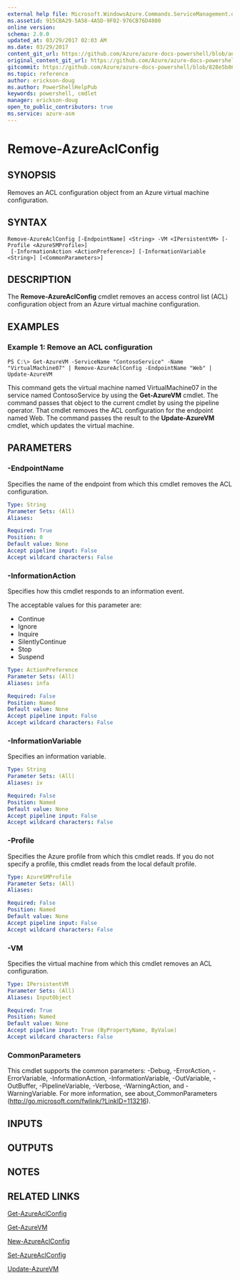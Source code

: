 ```yaml
---
external help file: Microsoft.WindowsAzure.Commands.ServiceManagement.dll-Help.xml
ms.assetid: 915CBA29-5A58-4A5D-9F02-976CB76D4800
online version:
schema: 2.0.0
updated_at: 03/29/2017 02:03 AM
ms.date: 03/29/2017
content_git_url: https://github.com/Azure/azure-docs-powershell/blob/anne052617/azureps-cmdlets-docs/ServiceManagement/Azure/v3.7.0/Remove-AzureAclConfig.md
original_content_git_url: https://github.com/Azure/azure-docs-powershell/blob/anne052617/azureps-cmdlets-docs/ServiceManagement/Azure/v3.7.0/Remove-AzureAclConfig.md
gitcommit: https://github.com/Azure/azure-docs-powershell/blob/828e5b8648af6bdf3119ffe0cd409647f00de183
ms.topic: reference
author: erickson-doug
ms.author: PowerShellHelpPub
keywords: powershell, cmdlet
manager: erickson-doug
open_to_public_contributors: true
ms.service: azure-asm
---
```


# Remove-AzureAclConfig

## SYNOPSIS
Removes an ACL configuration object from an Azure virtual machine configuration.

## SYNTAX

```
Remove-AzureAclConfig [-EndpointName] <String> -VM <IPersistentVM> [-Profile <AzureSMProfile>]
 [-InformationAction <ActionPreference>] [-InformationVariable <String>] [<CommonParameters>]
```

## DESCRIPTION
The **Remove-AzureAclConfig** cmdlet removes an access control list (ACL) configuration object from an Azure virtual machine configuration.

## EXAMPLES

### Example 1: Remove an ACL configuration
```
PS C:\> Get-AzureVM -ServiceName "ContosoService" -Name "VirtualMachine07" | Remove-AzureAclConfig -EndpointName "Web" | Update-AzureVM
```

This command gets the virtual machine named VirtualMachine07 in the service named ContosoService by using the **Get-AzureVM** cmdlet.
The command passes that object to the current cmdlet by using the pipeline operator.
That cmdlet removes the ACL configuration for the endpoint named Web.
The command passes the result to the **Update-AzureVM** cmdlet, which updates the virtual machine.

## PARAMETERS

### -EndpointName
Specifies the name of the endpoint from which this cmdlet removes the ACL configuration.

```yaml
Type: String
Parameter Sets: (All)
Aliases: 

Required: True
Position: 0
Default value: None
Accept pipeline input: False
Accept wildcard characters: False
```

### -InformationAction
Specifies how this cmdlet responds to an information event.

The acceptable values for this parameter are:

- Continue
- Ignore
- Inquire
- SilentlyContinue
- Stop
- Suspend

```yaml
Type: ActionPreference
Parameter Sets: (All)
Aliases: infa

Required: False
Position: Named
Default value: None
Accept pipeline input: False
Accept wildcard characters: False
```

### -InformationVariable
Specifies an information variable.

```yaml
Type: String
Parameter Sets: (All)
Aliases: iv

Required: False
Position: Named
Default value: None
Accept pipeline input: False
Accept wildcard characters: False
```

### -Profile
Specifies the Azure profile from which this cmdlet reads.
If you do not specify a profile, this cmdlet reads from the local default profile.

```yaml
Type: AzureSMProfile
Parameter Sets: (All)
Aliases: 

Required: False
Position: Named
Default value: None
Accept pipeline input: False
Accept wildcard characters: False
```

### -VM
Specifies the virtual machine from which this cmdlet removes an ACL configuration.

```yaml
Type: IPersistentVM
Parameter Sets: (All)
Aliases: InputObject

Required: True
Position: Named
Default value: None
Accept pipeline input: True (ByPropertyName, ByValue)
Accept wildcard characters: False
```

### CommonParameters
This cmdlet supports the common parameters: -Debug, -ErrorAction, -ErrorVariable, -InformationAction, -InformationVariable, -OutVariable, -OutBuffer, -PipelineVariable, -Verbose, -WarningAction, and -WarningVariable. For more information, see about_CommonParameters (http://go.microsoft.com/fwlink/?LinkID=113216).

## INPUTS

## OUTPUTS

## NOTES

## RELATED LINKS

[Get-AzureAclConfig](./Get-AzureAclConfig.md)

[Get-AzureVM](./Get-AzureVM.md)

[New-AzureAclConfig](./New-AzureAclConfig.md)

[Set-AzureAclConfig](./Set-AzureAclConfig.md)

[Update-AzureVM](./Update-AzureVM.md)


